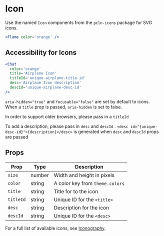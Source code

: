 # Icon

Use the named `Icon` components from the `pcln-icons` package for SVG icons.

```.jsx
<Flame color='orange' />
```

## Accessibility for Icons

```.jsx
<Chat
  color='orange'
  title='Airplane Icon'
  titleId='unique-airplane-title-id'
  desc='Airplane Icon description'
  descId='unique-airplane-desc-id'
/>
```

`aria-hidden="true"` and `focusable="false"` are set by default to icons.
When a `title` prop is passed, `aria-hidden` is set to false.

In order to support older browsers, please pass in a `titleId`

To add a description, please pass in `desc` and `descId` .
`<desc id="{unique-desc-id}">{description}</desc>` is generated when `desc` and `descId` props are passed

## Props

| Prop      | Type   | Description                     |
| --------- | ------ | ------------------------------- |
| `size`    | number | Width and height in pixels      |
| `color`   | string | A color key from `theme.colors` |
| `title`   | string | Title for to the icon           |
| `titleId` | string | Unique ID for the `<title>`     |
| `desc`    | string | Description for the icon        |
| `descId`  | string | Unique ID for the `<desc>`      |

For a full list of available icons, see [Iconography](/iconography).
